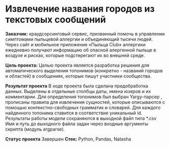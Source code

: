 # Извлечение названия городов из текстовых сообщений

**Заказчик:** краудсорсинговый сервис, призванный помочь в управлении симптомами пыльцевой аллергии и объединяющий тысячи людей. Через сайт и мобильное приложение «Пыльца Club» аллергики ежедневно получают информацию об опасной алергенной пыльце в воздухе и рисках, которые подстерегают их во внешней среде.

**Цель проекта:** Целью проекта является разработка решения для автоматического выделения топонимов (конкретно - названий городов и областей) в сообщениях, которые пишут участники сообщества.

**Результат проекта** В ходе проекта была сделана предобработка данных. Выделены в отдельные столбцы даты, имена юзеров и их комментарии. Для определения топонимов был выбран Yargy-парсер , прописаны правила для извлечения сущностей, которые описываются с помощью контекстно-свободных грамматик и словарей. Для каждого найденного топонима ставится в соответствие уникальный id. Результаты работы модели сохраняются в выходной файл типа *.csv Имя и путь до выходного файла задан через входные аргументы скрипта (модуль argparse).

**Статус проекта** Завершен
**Стек:** Python, Pandas, Natasha
